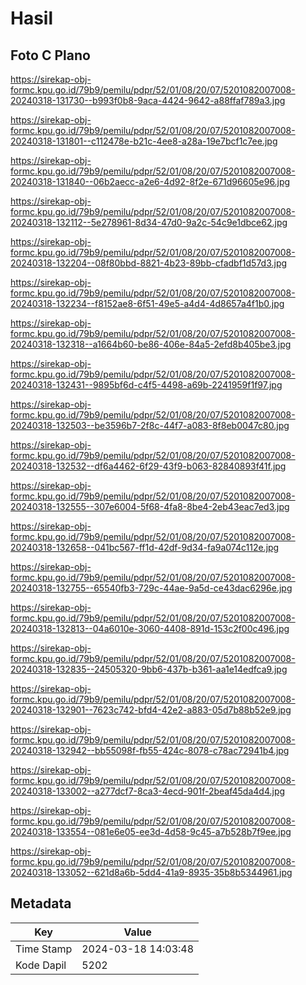 # Hasil

## Foto C Plano

https://sirekap-obj-formc.kpu.go.id/79b9/pemilu/pdpr/52/01/08/20/07/5201082007008-20240318-131730--b993f0b8-9aca-4424-9642-a88ffaf789a3.jpg

https://sirekap-obj-formc.kpu.go.id/79b9/pemilu/pdpr/52/01/08/20/07/5201082007008-20240318-131801--c112478e-b21c-4ee8-a28a-19e7bcf1c7ee.jpg

https://sirekap-obj-formc.kpu.go.id/79b9/pemilu/pdpr/52/01/08/20/07/5201082007008-20240318-131840--06b2aecc-a2e6-4d92-8f2e-671d96605e96.jpg

https://sirekap-obj-formc.kpu.go.id/79b9/pemilu/pdpr/52/01/08/20/07/5201082007008-20240318-132112--5e278961-8d34-47d0-9a2c-54c9e1dbce62.jpg

https://sirekap-obj-formc.kpu.go.id/79b9/pemilu/pdpr/52/01/08/20/07/5201082007008-20240318-132204--08f80bbd-8821-4b23-89bb-cfadbf1d57d3.jpg

https://sirekap-obj-formc.kpu.go.id/79b9/pemilu/pdpr/52/01/08/20/07/5201082007008-20240318-132234--f8152ae8-6f51-49e5-a4d4-4d8657a4f1b0.jpg

https://sirekap-obj-formc.kpu.go.id/79b9/pemilu/pdpr/52/01/08/20/07/5201082007008-20240318-132318--a1664b60-be86-406e-84a5-2efd8b405be3.jpg

https://sirekap-obj-formc.kpu.go.id/79b9/pemilu/pdpr/52/01/08/20/07/5201082007008-20240318-132431--9895bf6d-c4f5-4498-a69b-2241959f1f97.jpg

https://sirekap-obj-formc.kpu.go.id/79b9/pemilu/pdpr/52/01/08/20/07/5201082007008-20240318-132503--be3596b7-2f8c-44f7-a083-8f8eb0047c80.jpg

https://sirekap-obj-formc.kpu.go.id/79b9/pemilu/pdpr/52/01/08/20/07/5201082007008-20240318-132532--df6a4462-6f29-43f9-b063-82840893f41f.jpg

https://sirekap-obj-formc.kpu.go.id/79b9/pemilu/pdpr/52/01/08/20/07/5201082007008-20240318-132555--307e6004-5f68-4fa8-8be4-2eb43eac7ed3.jpg

https://sirekap-obj-formc.kpu.go.id/79b9/pemilu/pdpr/52/01/08/20/07/5201082007008-20240318-132658--041bc567-ff1d-42df-9d34-fa9a074c112e.jpg

https://sirekap-obj-formc.kpu.go.id/79b9/pemilu/pdpr/52/01/08/20/07/5201082007008-20240318-132755--65540fb3-729c-44ae-9a5d-ce43dac6296e.jpg

https://sirekap-obj-formc.kpu.go.id/79b9/pemilu/pdpr/52/01/08/20/07/5201082007008-20240318-132813--04a6010e-3060-4408-891d-153c2f00c496.jpg

https://sirekap-obj-formc.kpu.go.id/79b9/pemilu/pdpr/52/01/08/20/07/5201082007008-20240318-132835--24505320-9bb6-437b-b361-aa1e14edfca9.jpg

https://sirekap-obj-formc.kpu.go.id/79b9/pemilu/pdpr/52/01/08/20/07/5201082007008-20240318-132901--7623c742-bfd4-42e2-a883-05d7b88b52e9.jpg

https://sirekap-obj-formc.kpu.go.id/79b9/pemilu/pdpr/52/01/08/20/07/5201082007008-20240318-132942--bb55098f-fb55-424c-8078-c78ac72941b4.jpg

https://sirekap-obj-formc.kpu.go.id/79b9/pemilu/pdpr/52/01/08/20/07/5201082007008-20240318-133002--a277dcf7-8ca3-4ecd-901f-2beaf45da4d4.jpg

https://sirekap-obj-formc.kpu.go.id/79b9/pemilu/pdpr/52/01/08/20/07/5201082007008-20240318-133554--081e6e05-ee3d-4d58-9c45-a7b528b7f9ee.jpg

https://sirekap-obj-formc.kpu.go.id/79b9/pemilu/pdpr/52/01/08/20/07/5201082007008-20240318-133052--621d8a6b-5dd4-41a9-8935-35b8b5344961.jpg


## Metadata

| Key        | Value               |
| ---------- | ------------------- |
| Time Stamp | 2024-03-18 14:03:48 |
| Kode Dapil | 5202                |



